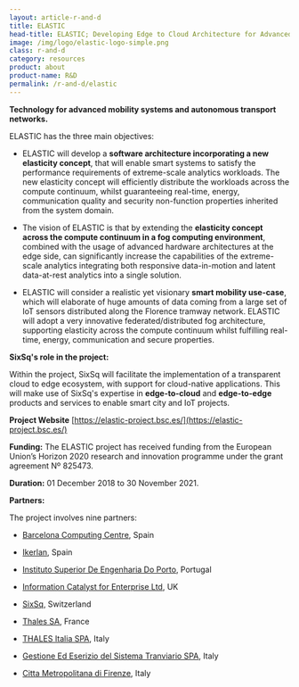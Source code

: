 ```yaml
---
layout: article-r-and-d
title: ELASTIC  
head-title: ELASTIC; Developing Edge to Cloud Architecture for Advanced Mobility Systems 
image: /img/logo/elastic-logo-simple.png
class: r-and-d
category: resources
product: about
product-name: R&D
permalink: /r-and-d/elastic
---
```


**Technology for advanced mobility systems and autonomous transport networks.**
	
ELASTIC has the three main objectives:

- ELASTIC will develop a **software architecture incorporating a new elasticity concept**, that will enable smart systems to satisfy the performance requirements of extreme-scale analytics workloads. The new elasticity concept will efficiently distribute the workloads across the compute continuum, whilst guaranteeing real-time, energy, communication quality and security non-function properties inherited from the system domain.
 
- The vision of ELASTIC is that by extending the **elasticity concept across the compute continuum in a fog computing environment**, combined with the usage of advanced hardware architectures at the edge side, can significantly increase the capabilities of the extreme-scale analytics integrating both responsive data-in-motion and latent data-at-rest analytics into a single solution.
 
- ELASTIC will consider a realistic yet visionary **smart mobility use-case**, which will elaborate of huge amounts of data coming from a large set of IoT sensors distributed along the Florence tramway network. ELASTIC will adopt a very innovative federated/distributed fog architecture, supporting elasticity across the compute continuum whilst fulfilling real-time, energy, communication and secure properties.



**SixSq's role in the project:** 

Within the project, SixSq will facilitate the implementation of a transparent cloud to edge ecosystem, with support for cloud-native applications. This will make use of SixSq's expertise in **edge-to-cloud** and **edge-to-edge** products and services to enable smart city and IoT projects.

**Project Website** [https://elastic-project.bsc.es/](https://elastic-project.bsc.es/)

**Funding:** The ELASTIC project has received funding from the European Union’s Horizon 2020 research and innovation programme under the grant agreement Nº 825473.

**Duration:** 01 December 2018 to 30 November 2021.

**Partners:** 

The project involves nine partners:

- [Barcelona Computing Centre](https://www.bsc.es/), Spain

- [Ikerlan](https://www.ikerlan.es/en), Spain 

- [Instituto Superior De Engenharia Do Porto](https://www.isep.ipp.pt/), Portugal

- [Information Catalyst for Enterprise Ltd](http://informationcatalyst.com/), UK

- [SixSq](https://sixsq.com/), Switzerland

- [Thales SA](https://www.thalesgroup.com/en), France 

- [THALES Italia SPA](https://www.thalesgroup.com/en/italy), Italy

- [Gestione Ed Eserizio del Sistema Tranviario SPA](https://www.ratpdev.it/gest/), Italy

- [Citta Metropolitana di Firenze](https://www.ratpdev.it/gest/), Italy


